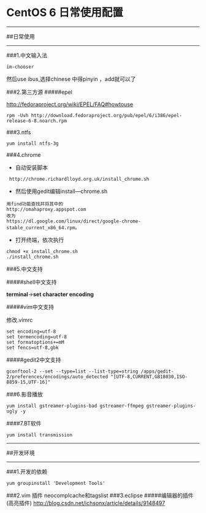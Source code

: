 # CentOS 6 日常使用配置
***
##日常使用
***
###1.中文输入法

```
im-chooser
```
然后use ibus,选择chinese 中得pinyin ，add就可以了

###2.第三方源
#####epel

http://fedoraproject.org/wiki/EPEL/FAQ#howtouse

```
rpm -Uvh http://download.fedoraproject.org/pub/epel/6/i386/epel-release-6-8.noarch.rpm
```

###3.ntfs
```
yum install ntfs-3g
```
###4.chrome
* 自动安装脚本

```
 http://chrome.richardlloyd.org.uk/install_chrome.sh
```
* 然后使用gedit编辑install—chrome.sh

```
用find功能查找并将其中的
http://omahaproxy.appspot.com
改为
https://dl.google.com/linux/direct/google-chrome-stable_current_x86_64.rpm。
```
* 打开终端，依次执行

```
chmod +x install_chrome.sh
./install_chrome.sh
```

###5.中文支持

#####shell中文支持

**terminal**->**set character encoding**

#####vim中文支持

修改.vimrc

````
set encoding=utf-8
set termencoding=utf-8
set formatoptions+=mM
set fencs=utf-8,gbk
````

#####gedit2中文支持

```
gconftool-2 --set --type=list --list-type=string /apps/gedit-2/preferences/encodings/auto_detected "[UTF-8,CURRENT,GB18030,ISO-8859-15,UTF-16]"
```

###6.影音播放

```
yum install gstreamer-plugins-bad gstreamer-ffmpeg gstreamer-plugins-ugly -y
```

####7.BT软件

```
yum install transmission
```

***
##开发环境
***
###1.开发的依赖
```
yum groupinstall 'Development Tools'
```
###2.vim 插件
neocomplcache和tagslist
###3.eclipse
#####编辑器的插件(高亮插件)
http://blog.csdn.net/ichsonx/article/details/9148497
